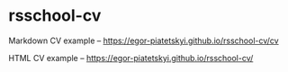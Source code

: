 # rsschool-cv
Markdown CV example – https://egor-piatetskyi.github.io/rsschool-cv/cv

HTML CV example – https://egor-piatetskyi.github.io/rsschool-cv/
